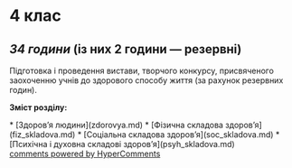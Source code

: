 <div id="hypercomments_widget" class="js-hypercomments-widget invisible"></div>

4 клас
=============================================
## <i>34 години</i> (із них 2 години — резервні)

<p>Підготовка і проведення вистави, творчого конкурсу, присвяченого заохоченню учнів до здорового способу життя (за рахунок резервних годин).</p>

<p><b>Зміст розділу:</b></p>
* [Здоров’я людини](zdorovya.md)
* [Фізична складова здоров’я](fiz_skladova.md)
* [Соціальна складова здоров’я](soc_skladova.md)
* [Психічна і духовна складові здоров’я](psyh_skladova.md)


<div class="js-hypercomments-container">
<a href="http://hypercomments.com" class="hc-link" title="comments widget">comments powered by HyperComments</a>
</div>